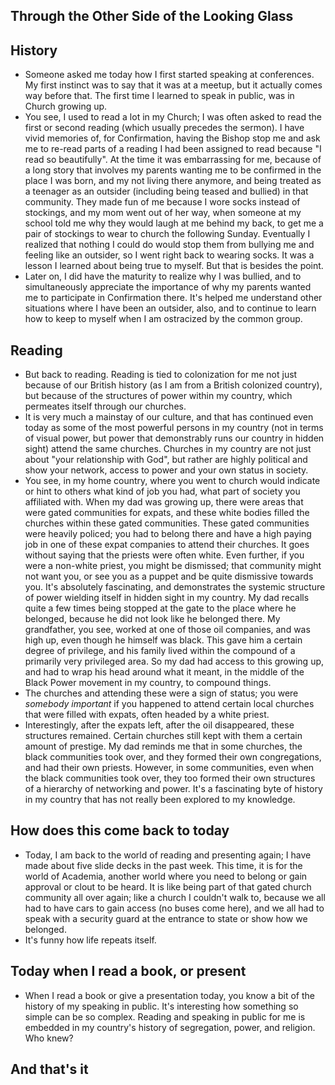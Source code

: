 ## Through the Other Side of the Looking Glass

## History
- Someone asked me today how I first started speaking at conferences. My first instinct was to say that it was 
  at a meetup, but it actually comes way before that. The first time I learned to speak in public, was in Church growing up.
- You see, I used to read a lot in my Church; I was often asked to read the first or second reading (which usually precedes
  the sermon). I have vivid memories of, for Confirmation, having the Bishop stop me and ask me to re-read parts of a
  reading I had been assigned to read because "I read so beautifully". At the time it was embarrassing for me, because
  of a long story that involves my parents wanting me to be confirmed in the place I was born, and my not living there
  anymore, and being treated as a teenager as an outsider (including being teased and bullied) in that community. 
  They made fun of me because I wore socks instead of stockings, and my mom went out of her way, when someone at my school
  told me why they would laugh at me behind my back, to get me a pair of stockings to wear to church the following Sunday.
  Eventually I realized that nothing I could do would stop them from bullying me and feeling like an outsider, so I went right
  back to wearing socks. It was a lesson I learned about being true to myself. But that is besides the point. 
- Later on, I did have the maturity to realize why I was bullied, and to simultaneously appreciate the importance of why
  my parents wanted me to participate in Confirmation there. It's helped me understand other situations where I have been an 
  outsider, also, and to continue to learn how to keep to myself when I am ostracized by the common group. 
  
## Reading
- But back to reading. Reading is tied to colonization for me not just because of our British history (as I am from a British colonized country),
  but because of the structures of power within my country, which permeates itself through our churches. 
- It is very much a mainstay of our culture, and that has continued even today as some of the most powerful persons in
  my country (not in terms of visual power, but power that demonstrably runs our country in hidden sight) attend the 
  same churches. Churches in my country are not just about "your relationship with God", but rather are highly 
  political and show your network, access to power and your own status in society.
- You see, in my home country, where you went to church would indicate or hint to others what kind of job you had,
  what part of society you affiliated with. When my dad was growing up, there were areas that were gated communities
  for expats, and these white bodies filled the churches within these gated communities. These gated communities were 
  heavily policed; you had to belong there and have a high paying job in one of these expat companies to attend their churches. 
  It goes without saying that the priests were often white. Even further, if you were a non-white priest, you might be 
  dismissed; that community might not want you, or see you as a puppet and be quite dismissive towards you. It's absolutely
  fascinating, and demonstrates the systemic structure of power wielding itself in hidden sight in my country.
  My dad recalls quite a few times being stopped at the gate to the place 
  where he belonged, because he did not look like he belonged there. My grandfather, you see, worked at one of those
  oil companies, and was high up, even though he himself was black. This gave him a certain degree of privilege, and
  his family lived within the compound of a primarily very privileged area. So my dad had access to this growing up,
  and had to wrap his head around what it meant, in the middle of the Black Power movement in my country, to compound things.
- The churches and attending these
  were a sign of status; you were *somebody important* if you happened to attend certain local churches that were filled
  with expats, often headed by a white priest. 
- Interestingly, after the expats left, after the oil disappeared, these structures remained. Certain churches still kept
  with them a certain amount of prestige. My dad reminds me that in some churches, the black communities took over, 
  and they formed their own congregations, and had their own priests. However, in some communities, even when the black
  communities took over, they too formed their own structures of a hierarchy of networking and power. 
  It's a fascinating byte of history in
  my country that has not really been explored to my knowledge.
  
## How does this come back to today
- Today, I am back to the world of reading and presenting again; I have made about five slide decks in the past week. 
  This time, it is for the world of Academia, another world where you need to belong or gain approval or clout to be heard. 
  It is like being part of that gated church community all over again; like a church I couldn't walk to, because we all 
  had to have cars to gain access (no buses come here), and we all had to speak with a security guard at the entrance to state or show how we belonged.
- It's funny how life repeats itself.

## Today when I read a book, or present
- When I read a book or give a presentation today, you know a bit of the history of my speaking in public. It's interesting
  how something so simple can be so complex. Reading and speaking in public for me is embedded in my country's history of segregation, power, and
  religion. Who knew?

## And that's it
  
  
  
